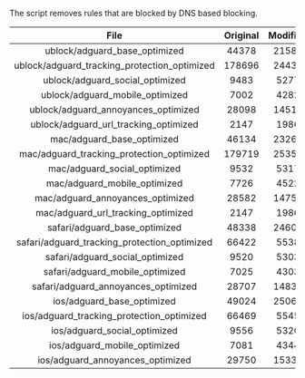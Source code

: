 The script removes rules that are blocked by DNS based blocking.


| File | Original | Modified |
|:----:|:-----:|:-----:|
| ublock/adguard_base_optimized | 44378 | 21584 |
| ublock/adguard_tracking_protection_optimized | 178696 | 24433 |
| ublock/adguard_social_optimized | 9483 | 5277 |
| ublock/adguard_mobile_optimized | 7002 | 4282 |
| ublock/adguard_annoyances_optimized | 28098 | 14517 |
| ublock/adguard_url_tracking_optimized | 2147 | 1986 |
| mac/adguard_base_optimized | 46134 | 23261 |
| mac/adguard_tracking_protection_optimized | 179719 | 25359 |
| mac/adguard_social_optimized | 9532 | 5317 |
| mac/adguard_mobile_optimized | 7726 | 4522 |
| mac/adguard_annoyances_optimized | 28582 | 14753 |
| mac/adguard_url_tracking_optimized | 2147 | 1986 |
| safari/adguard_base_optimized | 48338 | 24605 |
| safari/adguard_tracking_protection_optimized | 66422 | 5538 |
| safari/adguard_social_optimized | 9520 | 5303 |
| safari/adguard_mobile_optimized | 7025 | 4303 |
| safari/adguard_annoyances_optimized | 28707 | 14830 |
| ios/adguard_base_optimized | 49024 | 25063 |
| ios/adguard_tracking_protection_optimized | 66469 | 5545 |
| ios/adguard_social_optimized | 9556 | 5320 |
| ios/adguard_mobile_optimized | 7081 | 4344 |
| ios/adguard_annoyances_optimized | 29750 | 15330 |